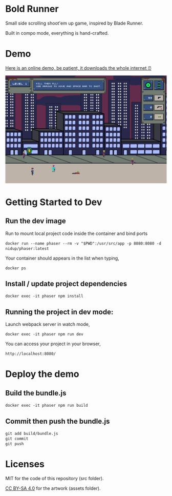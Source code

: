 # Bold Runner

Small side scrolling shoot'em up game, inspired by Blade Runner.

Built in compo mode, everything is hand-crafted.

# Demo

[Here is an online demo, be patient, it downloads the whole internet ⏰](https://nidup.github.io/bold-runner/)

<p align="center">
<img src="https://github.com/nidup/bold-runner/blob/master/assets/doc/screenshot.png" alt="Bold Runner"/>
</p>

# Getting Started to Dev

## Run the dev image

Run to mount local project code inside the container and bind ports
```
docker run --name phaser --rm -v "$PWD":/usr/src/app -p 8080:8080 -d nidup/phaser:latest
```

Your container should appears in the list when typing,
```
docker ps
```

## Install / update project dependencies

```
docker exec -it phaser npm install
```

## Running the project in dev mode:

Launch webpack server in watch mode,
```
docker exec -it phaser npm run dev
```

You can access your project in your browser,
```
http://localhost:8080/
```

# Deploy the demo

## Build the bundle.js

```
docker exec -it phaser npm run build
```

## Commit then push the bundle.js

```
git add build/bundle.js
git commit
git push
```

# Licenses

MIT for the code of this repository (src folder).

[CC BY-SA 4.0](https://creativecommons.org/licenses/by-sa/4.0/) for the artwork (assets folder).
